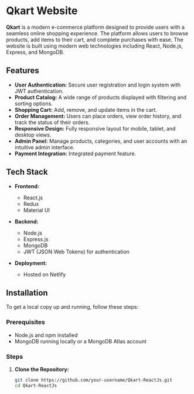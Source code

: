 # Qkart Website

**Qkart** is a modern e-commerce platform designed to provide users with a seamless online shopping experience. The platform allows users to browse products, add items to their cart, and complete purchases with ease. The website is built using modern web technologies including React, Node.js, Express, and MongoDB.

## Features

- **User Authentication:** Secure user registration and login system with JWT authentication.
- **Product Catalog:** A wide range of products displayed with filtering and sorting options.
- **Shopping Cart:** Add, remove, and update items in the cart.
- **Order Management:** Users can place orders, view order history, and track the status of their orders.
- **Responsive Design:** Fully responsive layout for mobile, tablet, and desktop views.
- **Admin Panel:** Manage products, categories, and user accounts with an intuitive admin interface.
- **Payment Integration:** Integrated payment feature.

## Tech Stack

- **Frontend:**
  - React.js
  - Redux
  - Material UI
    
- **Backend:**
  - Node.js
  - Express.js
  - MongoDB
  - JWT (JSON Web Tokens) for authentication
    
- **Deployment:**
  - Hosted on Netlify

## Installation

To get a local copy up and running, follow these steps:

### Prerequisites

- Node.js and npm installed
- MongoDB running locally or a MongoDB Atlas account

### Steps

1. **Clone the Repository:**

   ```bash
   git clone https://github.com/your-username/Qkart-ReactJs.git
   cd Qkart-ReactJs
